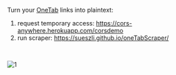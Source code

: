 Turn your [OneTab](https://www.one-tab.com/) links into plaintext:

1. request temporary access: https://cors-anywhere.herokuapp.com/corsdemo
2. run scraper: https://sueszli.github.io/oneTabScraper/

<br>

![1](https://user-images.githubusercontent.com/61852663/147303293-2a3c8321-9a0f-4f7f-95dd-eebb3c3f6f9f.gif)
